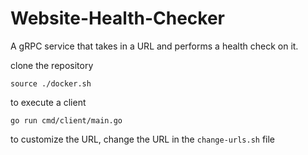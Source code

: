 # Website-Health-Checker
A gRPC service that takes in a URL and performs a health check on it. 

clone the repository

```
source ./docker.sh
```

to execute a client

```
go run cmd/client/main.go

```

to customize the URL, change the URL in the ```change-urls.sh``` file
